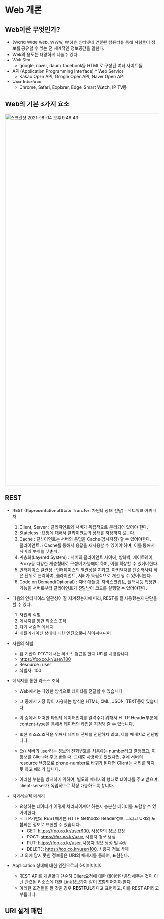 # Web 개론

## Web이란 무엇인가?
  - (World Wide Web, WWW, W3)은 인터넷에 연결된 컴퓨터를 통해 사람들이 정보를 공유할 수 있는 전 세계적인 정보공간을 말한다.
  - Web의 용도는 다양하게 나눌수 있다.
  - Web Site
    * google, naver, daum, facebook등 HTML로 구성된 여러 사이트들
  - API (Application Programming Interface) * Web Service
    * Kakao Open API, Google Open API, Naver Open API
  - User Interface
    * Chrome, Safari, Explorer, Edge, Smart Watch, IP TV등
  
## Web의 기본 3가지 요소

  <img width="1218" alt="스크린샷 2021-08-04 오후 9 49 43" src="https://user-images.githubusercontent.com/18282470/128183505-221fbf30-1df5-4c2f-ae37-c9e0977fc61c.png">

## REST
  - REST (Representational State Transfer: 자원의 상태 전달) - 네트워크 아키텍쳐
    1. Client, Server : 클라이언트와 서버가 독립적으로 분리되어 있어야 한다.
    2. Stateless : 요청에 대해서 클라이언트의 상태를 저장하지 않는다.
    3. Cache : 클라이언트는 서버의 응답을 Cache(임시저장) 할 수 있어야한다. <br /> 클라이언트가 Cache를 통해서 응답을 재사용할 수 있어야 하며, 이를 통해서 서버의 부하를 낮춘다.
    4. 계층화(Layered System) : 서버와 클라이언트 사이에, 방화벽, 게이트웨이, Proxy등 다양한 계층형태로 구성이 가능해야 하며, 이를 확장할 수 있어야한다.
    5. 인터페이스 일관성 : 인터페이스의 일관성을 지키고, 아키텍처를 단순화시켜 작은 단위로 분리하여, 클라이언트, 서버가 독립적으로 개선 될 수 있어야한다.
    6. Code on Demand(Optional) : 자바 애플릿, 자바스크립트, 플래시등 특정한 기능을 서버로부터 클라이언트가 전달받아 코드를 실행할 수 있어야한다.
  - 다음의 인터페이스 일관성이 잘 지켜졌는지에 따라, REST를 잘 사용했는지 판단을 할 수 있다.
    1. 자원의 식별
    2. 메시지를 통한 리소스 조작
    3. 자기 서술적 메세지
    4. 애플리케이션 상태에 대한 엔진으로써 하이퍼미디어

  - 자원의 식별
    * 웹 기반의 REST에서는 리소스 접근을 할때 URI를 사용합니다.
    * https://foo.co.kr/user/100
    * Resource : user
    * 식별자: 100
  - 메세지를 통한 리소스 조작
    * Web에서는 다양한 방식으로 데이터를 전달할 수 있습니다.
    * 그 중에서 가장 많이 사용하는 방식은 HTML, XML, JSON, TEXT등이 있습니다.
    * 이 중에서 어떠한 타입의 데이터인지를 알려주기 위해서 HTTP Header부분에 <br /> content-type을 통해서 데이터의 타입을 지정해 줄 수 있습니다.
    * 또한 리소스 조작을 위해서 데이터 전체를 전달하지 않고, 이를 메세지로 전달합니다.
    
    * Ex) 서버의 user라는 정보의 전화번호를 처음에는 number라고 결정했고, 이 정보를 Client와 주고 받을 때, 그대로 사용하고 있었다면, 후에 서버의 resource 변경으로 phone-number로 바뀌게 된다면 Client는 처리를 하지 못 하고 에러가 납니다.
    * 이러한 부분을 방지하기 위하여, 별도의 메세지의 형태로 데이터를 주고 받으며, client-server가 독립적으로 확장 가능하도록 합니다. 
  - 자기서술적 메세지
    * 요청하는 데이터가 어떻게 처리되어져야 하는지 충분한 데이터를 포함할 수 있어야한다.
    * HTTP기반의 REST에서는 HTTP Method와 Header정보, 그리고 URI의 포함되는 정보로 표현할 수 있습니다.
      * GET: https://foo.co.kr/user/100, 사용자의 정보 요청
      * POST: https://foo.co.kr/user, 사용자 정보 생성
      * PUT: https://foo.co.kr/user, 사용자 정보 생성 및 수정
      * DELETE: https://foo.co.kr/user/100, 사용자 정보 삭제
    * 그 외에 담지 못한 정보들은 URI의 메세지를 통하여, 표현한다.
  - Application 상태에 대한 엔진으로써 하이퍼미디어
    * REST API를 개발할때 단순히 Client요청에 대한 데이터만 응답해주는 것이 아닌 관련된 리소스에 대한 Link정보까지 같이 포함되어져야 한다.
    * 이러한 조건들을 잘 갖춘 경우 **RESTFUL**하다고 표현하고, 이를 REST API라고 부릅니다.

## URI 설계 패턴
